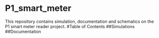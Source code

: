 # P1_smart_meter
This repository contains simulation, documentation and schematics on the P1 smart meter reader project.
#Table of Contents
##Simulations
##Documentation
